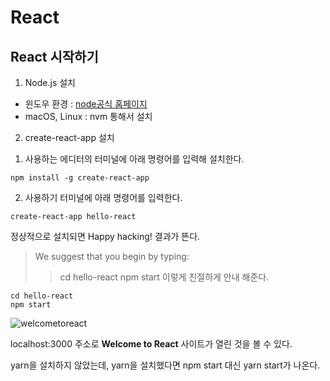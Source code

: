 # React
## React 시작하기

1. Node.js 설치
- 윈도우 환경 : [node공식 홈페이지](https://nodejs.org/ko/download/)
- macOS, Linux : nvm 통해서 설치

2. create-react-app 설치
1) 사용하는 에디터의 터미널에 아래 명령어를 입력해 설치한다.
```
npm install -g create-react-app
```

2) 사용하기
터미널에 아래 명령어를 입력한다.
```
create-react-app hello-react
```
정상적으로 설치되면 Happy hacking! 결과가 뜬다.
> We suggest that you begin by typing:
>> cd hello-react
>> npm start
이렇게 친절하게 안내 해준다. 

```
cd hello-react
npm start
```
![welcometoreact](https://user-images.githubusercontent.com/76241233/113889586-547e9000-97fe-11eb-97a2-f12167bcdfe7.png)

localhost:3000 주소로 **Welcome to React** 사이트가 열린 것을 볼 수 있다.

yarn을 설치하지 않았는데, yarn을 설치했다면 npm start 대신 yarn start가 나온다.
